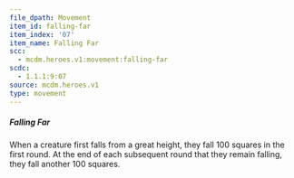 ```yaml
---
file_dpath: Movement
item_id: falling-far
item_index: '07'
item_name: Falling Far
scc:
  - mcdm.heroes.v1:movement:falling-far
scdc:
  - 1.1.1:9:07
source: mcdm.heroes.v1
type: movement
---
```


##### Falling Far

When a creature first falls from a great height, they fall 100 squares in the first round. At the end of each subsequent round that they remain falling, they fall another 100 squares.
